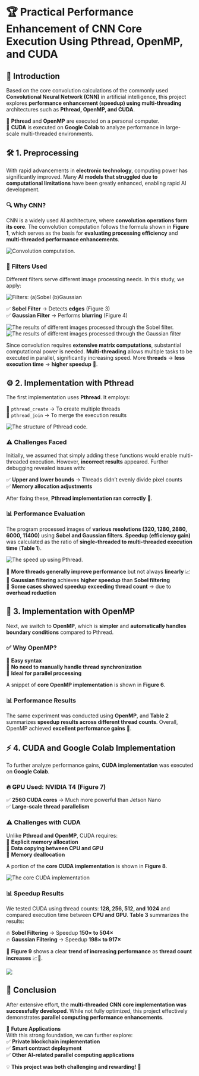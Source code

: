 # 🏆 Practical Performance Enhancement of CNN Core Execution Using Pthread, OpenMP, and CUDA  

## 📌 Introduction  

Based on the core convolution calculations of the commonly used **Convolutional Neural Network (CNN)** in artificial intelligence, this project explores **performance enhancement (speedup) using multi-threading** architectures such as **Pthread, OpenMP, and CUDA**.  

🔹 **Pthread** and **OpenMP** are executed on a personal computer.  
🔹 **CUDA** is executed on **Google Colab** to analyze performance in large-scale multi-threaded environments.  

## 🛠 1. Preprocessing  

With rapid advancements in **electronic technology**, computing power has significantly improved. Many **AI models that struggled due to computational limitations** have been greatly enhanced, enabling rapid AI development.  

### 🔍 **Why CNN?**  
CNN is a widely used AI architecture, where **convolution operations form its core**. The convolution computation follows the formula shown in **Figure 1**, which serves as the basis for **evaluating processing efficiency** and **multi-threaded performance enhancements**.  

![Convolution computation.](image/F1.jpeg)

### 🎨 **Filters Used**  
Different filters serve different image processing needs. In this study, we apply:  

![Filters: (a)Sobel (b)Gaussian](image/F2.jpeg)

✅ **Sobel Filter** → Detects **edges** (Figure 3)  
✅ **Gaussian Filter** → Performs **blurring** (Figure 4)  

![The results of different images processed through the Sobel filter.](image/F3.jpeg)
![The results of different images processed through the Gaussian filter](image/F4.jpeg)

Since convolution requires **extensive matrix computations**, substantial computational power is needed. **Multi-threading** allows multiple tasks to be executed in parallel, significantly increasing speed. More **threads** → **less execution time** → **higher speedup** 🚀.  

## ⚙️ 2. Implementation with Pthread  

The first implementation uses **Pthread**. It employs:  

🔹 `pthread_create` → To create multiple threads  
🔹 `pthread_join` → To merge the execution results  

![The structure of Pthread code.](image/F5.jpeg)

### ⚠️ **Challenges Faced**  
Initially, we assumed that simply adding these functions would enable multi-threaded execution. However, **incorrect results** appeared. Further debugging revealed issues with:  

✅ **Upper and lower bounds** → Threads didn’t evenly divide pixel counts  
✅ **Memory allocation adjustments**  

After fixing these, **Pthread implementation ran correctly** 🎉.  

### 📊 **Performance Evaluation**  
The program processed images of **various resolutions (320, 1280, 2880, 6000, 11400)** using **Sobel and Gaussian filters**. **Speedup (efficiency gain)** was calculated as the ratio of **single-threaded to multi-threaded execution time** (**Table 1**).  

![The speed up using Pthread.](image/B1.jpeg)

🔹 **More threads generally improve performance** but not always **linearly** 📈  
🔹 **Gaussian filtering** achieves **higher speedup** than **Sobel filtering**  
🔹 **Some cases showed speedup exceeding thread count** → due to **overhead reduction**  

## 🚀 3. Implementation with OpenMP  

Next, we switch to **OpenMP**, which is **simpler** and **automatically handles boundary conditions** compared to Pthread.  

### ✅ **Why OpenMP?**  
🔹 **Easy syntax**  
🔹 **No need to manually handle thread synchronization**  
🔹 **Ideal for parallel processing**  

A snippet of **core OpenMP implementation** is shown in **Figure 6**.  

### 📊 **Performance Results**  
The same experiment was conducted using **OpenMP**, and **Table 2** summarizes **speedup results across different thread counts**. Overall, OpenMP achieved **excellent performance gains** 🎯.  

## ⚡ 4. CUDA and Google Colab Implementation  

To further analyze performance gains, **CUDA implementation** was executed on **Google Colab**.  

### 🔥 **GPU Used: NVIDIA T4** (Figure 7)  
✅ **2560 CUDA cores** → Much more powerful than Jetson Nano  
✅ **Large-scale thread parallelism**  

### ⚠️ **Challenges with CUDA**  
Unlike **Pthread and OpenMP**, CUDA requires:  
🔹 **Explicit memory allocation**  
🔹 **Data copying between CPU and GPU**  
🔹 **Memory deallocation**  

A portion of the **core CUDA implementation** is shown in **Figure 8**.  

![The core CUDA implementation](image/F8.jpeg)

### 📊 **Speedup Results**  
We tested CUDA using thread counts: **128, 256, 512, and 1024** and compared execution time between **CPU and GPU**. **Table 3** summarizes the results:  

🔥 **Sobel Filtering** → Speedup **150× to 504×**  
🔥 **Gaussian Filtering** → Speedup **198× to 917×**  

🔹 **Figure 9** shows a clear **trend of increasing performance** as **thread count increases** 📈🚀.  

![](image/F9.jpeg)

## 🎯 Conclusion  

After extensive effort, the **multi-threaded CNN core implementation was successfully developed**. While not fully optimized, this project effectively demonstrates **parallel computing performance enhancements**.  

🎯 **Future Applications**  
With this strong foundation, we can further explore:  
✅ **Private blockchain implementation**  
✅ **Smart contract deployment**  
✅ **Other AI-related parallel computing applications**  

💡 **This project was both challenging and rewarding!** 🚀  
